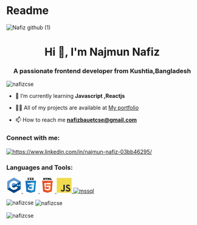 # Readme




![Nafiz github (1)](https://github.com/user-attachments/assets/1f878d34-1f8e-4ac9-bc4f-aa6cf436b69a)

<h1 align="center">Hi 👋, I'm Najmun Nafiz</h1>
<h3 align="center">A passionate frontend developer from Kushtia,Bangladesh</h3>

<p align="left"> <img src="https://komarev.com/ghpvc/?username=nafizcse&label=Profile%20views&color=0e75b6&style=flat" alt="nafizcse" /> </p>

- 🌱 I’m currently learning **Javascript ,Reactjs**

- 👨‍💻 All of my projects are available at [My portfolio](https://680b6862e90c43e375fe9d30--najmunnafiz.netlify.app/)

- 📫 How to reach me **nafizbauetcse@gmail.com**

<h3 align="left">Connect with me:</h3>
<p align="left">
<a href="https://linkedin.com/in/https://www.linkedin.com/in/najmun-nafiz-03bb46295/" target="blank"><img align="center" src="https://raw.githubusercontent.com/rahuldkjain/github-profile-readme-generator/master/src/images/icons/Social/linked-in-alt.svg" alt="https://www.linkedin.com/in/najmun-nafiz-03bb46295/" height="30" width="40" /></a>
</p>

<h3 align="left">Languages and Tools:</h3>
<p align="left"> <a href="https://www.w3schools.com/cpp/" target="_blank" rel="noreferrer"> <img src="https://raw.githubusercontent.com/devicons/devicon/master/icons/cplusplus/cplusplus-original.svg" alt="cplusplus" width="40" height="40"/> </a> <a href="https://www.w3schools.com/css/" target="_blank" rel="noreferrer"> <img src="https://raw.githubusercontent.com/devicons/devicon/master/icons/css3/css3-original-wordmark.svg" alt="css3" width="40" height="40"/> </a> <a href="https://www.w3.org/html/" target="_blank" rel="noreferrer"> <img src="https://raw.githubusercontent.com/devicons/devicon/master/icons/html5/html5-original-wordmark.svg" alt="html5" width="40" height="40"/> </a> <a href="https://developer.mozilla.org/en-US/docs/Web/JavaScript" target="_blank" rel="noreferrer"> <img src="https://raw.githubusercontent.com/devicons/devicon/master/icons/javascript/javascript-original.svg" alt="javascript" width="40" height="40"/> </a> <a href="https://www.microsoft.com/en-us/sql-server" target="_blank" rel="noreferrer"> <img src="https://www.svgrepo.com/show/303229/microsoft-sql-server-logo.svg" alt="mssql" width="40" height="40"/> </a> </p>

<p><img align="left" src="https://github-readme-stats.vercel.app/api/top-langs?username=nafizcse&show_icons=true&locale=en&layout=compact" alt="nafizcse" /></p>

<p>&nbsp;<img align="center" src="https://github-readme-stats.vercel.app/api?username=nafizcse&show_icons=true&locale=en" alt="nafizcse" /></p>

<p><img align="center" src="https://github-readme-streak-stats.herokuapp.com/?user=nafizcse&" alt="nafizcse" /></p>

